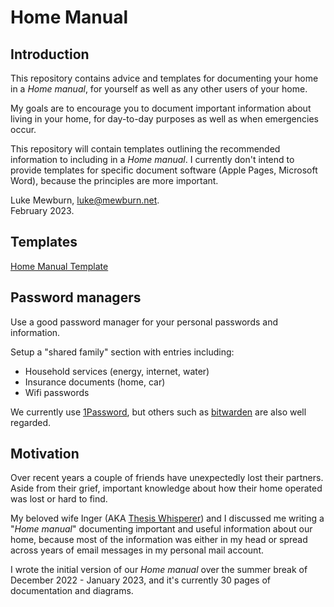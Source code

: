 # Home Manual

## Introduction

This repository contains advice and templates for documenting your home in a *Home manual*, for yourself as well as any other users of your home.

My goals are to encourage you to document important information about living in your home, for day-to-day purposes as well as when emergencies occur.

This repository will contain templates outlining the recommended information to including in a *Home manual*. I currently don't intend to provide templates for specific document software (Apple Pages, Microsoft Word), because the principles are more important.

Luke Mewburn, luke@mewburn.net.  
February 2023.


## Templates

[Home Manual Template](Home-Manual-Template.md)


## Password managers

Use a good password manager for your personal passwords and information.

Setup a "shared family" section with entries including:
- Household services (energy, internet, water)
- Insurance documents (home, car)
- Wifi passwords

 We currently use [1Password](https://1password.com), but others such as [bitwarden](https://bitwarden.com) are also well regarded.


## Motivation

Over recent years a couple of friends have unexpectedly lost their partners. Aside from their grief, important knowledge about how their home operated was lost or hard to find.

My beloved wife Inger (AKA [Thesis Whisperer](https://thesiswhisperer.com)) and I discussed me writing a "*Home manual*" documenting important and useful information about our home, because most of the information was either in my head or spread across years of email messages in my personal mail account.

I wrote the initial version of our *Home manual* over the summer break of December 2022 - January 2023, and it's currently 30 pages of documentation and diagrams.

